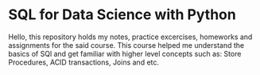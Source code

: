 # SQL for Data Science with Python
Hello, this repository holds my notes, practice excercises, homeworks and assignments for the said course. This course helped me understand the basics of SQl
and get familiar with higher level concepts such as: Store Procedures, ACID transactions, Joins and etc.
